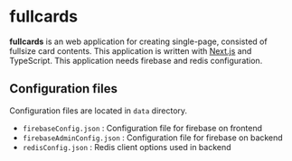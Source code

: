 # fullcards

**fullcards** is an web application for creating single-page, consisted of fullsize card contents.
This application is written with [Next.js](https://nextjs.org) and TypeScript. This application needs firebase and redis configuration.

## Configuration files

Configuration files are located in `data` directory.

- `firebaseConfig.json` : Configuration file for firebase on frontend
- `firebaseAdminConfig.json` : Configuration file for firebase on backend
- `redisConfig.json` : Redis client options used in backend
